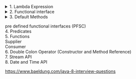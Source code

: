 
<details>
  <summary>1. Lambda Expression</summary>

## Lambda Expression Examples:  

**Example 1:**
``` java
public void print(){
      System.out.println("hello");
}
```
``` java
() -> {System.out.println("hello");}
or
() -> System.out.println("hello"); // if we have only one line there is no need of writing {}
```
**Example 2:**
``` java
public void sum(int a,int b){
      System.out.println(a+b);
}
```
``` java
(int a,int b) -> System.out.println(a+b);
or
(a,b) -> System.out.println(a+b);
```
**Example 3:**
``` java
public void square(int n){
   return n*n;
}
```
``` java
(int n) -> { return n*n; }
(n) -> { return n*n; }
(n) -> n*n;

n -> n*n;
```

**Notes:**
1. Lambda Expression can have any number of arguments. 1,2,...   
2. For one argument parenthesis are optional  
3. ``` java (a,b) -> System.out.println(a+b); ``` (parenthesis are mandatory if more than one argument is there)  
4. 
``` java 
    (a,b) -> {
                  System.out.println(a+b);
                  System.out.println(a-b);
                  System.out.println(a*b);
            }
```        
curly braces are mandatory if we have more than one line in method body  
5. you can not call lambda function without using functional interface  
 Example for functional interfaces:  
 
 ```
  SAM (Single Abstract Method)
  Runnable -> run()
  Callable -> call()
  Comparable -> compareTo()
  Comparator -> compare()
  ActionListener -> actionPerformed()
  
  ```
6. Prior to `java 1.8` `interfaces` could have only `abstract` methods. but java 1.8 onwards it could have default and static methods also.  

``` java
default void m1(){
}

static void m2(){
}
```
   
7. Functional interface can have only one abstract method and multiple default and static methods.  

``` java
@FunctionalInterface
interface Interf{
public abstract void m1(); // can have only one abstract method
default void m2() {} // can have multipe default method
static void m3() {} // can have multiple static methods
}
```

``` java
@FunctionalInterface
interface Interf{
public abstract void m1(); // can have only one abstract method
public abstract void m4(); // can have only one abstract method
// error
default void m2() {} // can have multipe default method
static void m3() {} // can have multiple static methods
}
```

``` java

interface Interf{
public abstract void m1();
public abstract void m4();
// works fine if remove @FunctionalInterface annotation
default void m2() {}
static void m3() {}
}
```

8. Since below interface doesnot contains any abstract method, is not a functional interface.
``` java
@FuntionalInterface
interface Interf{
}
//error
```

9.  
``` java
@FuntionalInterface
interface Interf{
  public void m1(); // works fine
}

```

10.  
``` java
@FuntionalInterface
interface A{
  public void m1(); 
}
 
@FuntionalInterface
interface B extends A{

}
// works fine
```
since Functional Interface should have at least one abstract method and here its coming from interface A.

11.  
``` java
@FuntionalInterface
interface A{
  public void m1(); 
}
 
@FuntionalInterface
interface B extends A{
  public void m1(); //works fine
}

```
we can override method from parent interface from one funtional interface to another functional interface.


12.  
``` java
@FuntionalInterface
interface A{
  public void m1(); 
}
 
@FuntionalInterface
interface B extends A{
  public void m2(); // error
}

```
since one abstract method is coming from interface A we can not define one more abstract method in functional interface.

13.  
``` java
@FuntionalInterface
interface A{
  public void m1(); 
}
 

interface B extends A{
  public void m2(); // works fine
}

```
</details>
  


<details>
  <summary>2. Functional interface</summary>
</details>



<details>
  <summary>3. Default Methods</summary>

1.7v:  
every method in interface is by default public and abstract   

``` java
 void m1()  
 public void m1()  
 abstract void m1()  
 public void abstract void m1()  
```         
1.8v:  
default and static methods are also allowed  
1.9v:  
private methods are also allowed  
variables:  
private final  

why we need default method in java 8
------
``` java
interface I{
public void m1();
public void m2();
}

class Test1 implements I{
public void m1(){}
public void m2(){}
}

class Test2 implements I{
public void m1(){}
public void m2(){}
}

class Test3 implements I{
public void m1(){}
public void m2(){}
}

class Test4 implements I{
public void m1(){}
public void m2(){}
}
```
here each class need to implement the method available in interface I and if i want to extend the functionality if interface I  
each implementation needs to implement that new method added in interface I, else it will break all the implemented class.  

**Solution:**
default method introduced to overcome this situation.
``` java
interface I{
public void m1();
public void m2();
public void m3(); //error in sub class untill we implement this method in sub class
default void m3(){} //no error in sub class even if we do not implement this method in sub class
}

class Test1 implements I{
public void m1(){}
public void m2(){}
}

class Test2 implements I{
public void m1(){}
public void m2(){}
}

class Test3 implements I{
public void m1(){}
public void m2(){}
}

class Test4 implements I{
public void m1(){}
public void m2(){}
}
```

diamond operator problem in interface
------

``` java
interface I1{
default void m3(){}
}

interface I2{
default void m3(){}
}

class Test1 implements I1,I2{
public static void main(){
//error 
}
}
```
we need to override method in Test1 class to remove error
``` java
interface I1{
default void m3(){}
}

interface I2{
default void m3(){}
}

class Test1 implements I1,I2{
public static void main(){
public void m3(){}// works fine
}
}
```
note:
default method can not be defined in a class.


</details>         

pre defined functional interfaces (PFSC)  
4. Predicates     
5. Functions  
         Supplier  
         Consumer  
6. Double Colon Operator (Constructor and Method Reference)  
7. Stream API   
8. Date and Time API  



https://www.baeldung.com/java-8-interview-questions
